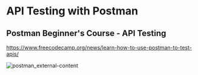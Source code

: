# API Testing with Postman

## Postman Beginner's Course - API Testing

https://www.freecodecamp.org/news/learn-how-to-use-postman-to-test-apis/

![postman_external-content](https://user-images.githubusercontent.com/88686898/133784991-6dedcd52-d6ec-4be4-81a1-fa91e55d4246.png)
